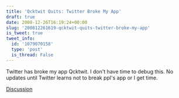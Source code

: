 ```yaml
---
title: 'Qcktwit Quits: Twitter Broke My App'
draft: true
date: 2008-12-26T16:19:24+00:00
slug: '200812261619-qcktwit-quits-twitter-broke-my-app'
is_tweet: true
tweet_info:
  id: '1079070158'
  type: 'post'
  is_thread: False
---
```




Twitter has broke my app Qcktwit. I don't have time to debug this. No updates until Twitter learns not to break ppl's app or I get time.

[Discussion](https://x.com/sytelus/status/1079070158)
